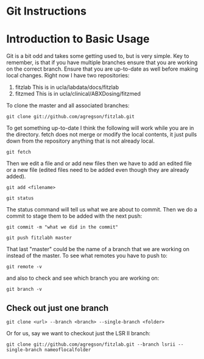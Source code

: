 Git Instructions
=================


# Introduction to Basic Usage

Git is a bit odd and takes some getting used to, but is very simple. Key to remember, is that if you have multiple branches ensure that you are working on the correct branch. Ensure that you are up-to-date as well before making local changes. Right now I have two repositories: 

1. fitzlab This is in ucla/labdata/docs/fitzlab
2. fitzmed This is in ucla/clinical/ABXDosing/fitzmed
	

To clone the master and all associated branches:

	git clone git://github.com/agregson/fitzlab.git
	
To get something up-to-date I think the following will work while you are in the directory. fetch does not merge or modify the local contents, it just pulls down from the repository anything that is not already local. 

	git fetch 
	
Then we edit a file and or add new files then we have to add an edited file or a new file (edited files need to be added even though they are already added).

	git add <filename>
	
	git status

The status command will tell us what we are about to commit. Then we do a commit to stage them to be added with the next push:

	git commit -m "what we did in the commit"
	
	git push fitzlabh master
	
That last "master" could be the name of a branch that we are working on instead of the master. To see what remotes you have to push to:

	git remote -v
	
and also to check and see which branch you are working on:	

	git branch -v


## Check out just one branch

	git clone <url> --branch <branch> --single-branch <folder>
	
Or for us, say we want to checkout just the LSR II branch:

	git clone git://github.com/agregson/fitzlab.git --branch lsrii --single-branch nameoflocalfolder
	

